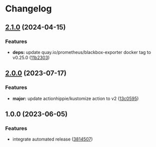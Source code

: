 # Changelog

## [2.1.0](https://github.com/kustomhippie/blackbox-exporter/compare/v2.0.0...v2.1.0) (2024-04-15)


### Features

* **deps:** update quay.io/prometheus/blackbox-exporter docker tag to v0.25.0 ([11b2303](https://github.com/kustomhippie/blackbox-exporter/commit/11b230367c995a25691a49b7bd45abadebf82db5))

## [2.0.0](https://github.com/kustomhippie/blackbox-exporter/compare/v1.0.0...v2.0.0) (2023-07-17)


### Features

* **major:** update actionhippie/kustomize action to v2 ([13c0595](https://github.com/kustomhippie/blackbox-exporter/commit/13c0595f02a45603eef69da32cba4c39897eee4b))

## 1.0.0 (2023-06-05)


### Features

* integrate automated release ([3814507](https://github.com/kustomhippie/blackbox-exporter/commit/38145078013251ffb0f23eea72dc63f0d03f2303))
